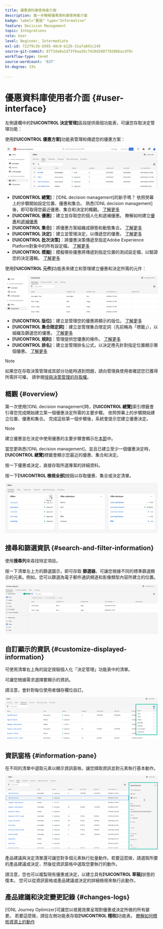 ```yaml
---
title: 優惠資料庫使用者介面
description: 進一步瞭解優惠資料庫使用者介面
badge: label="舊版" type="Informative"
feature: Decision Management
topic: Integrations
role: User
level: Beginner, Intermediate
exl-id: 722f9c3b-b505-48c0-b126-31a7a841c245
source-git-commit: 87f3da0a1d73f9aa26c7420d260778286bacdf0c
workflow-type: tm+mt
source-wordcount: '637'
ht-degree: 33%

---
```


# 優惠資料庫使用者介面 {#user-interface}

左側邊欄中的&#x200B;**[!UICONTROL 決定管理]**&#x200B;區段提供兩個功能表，可讓您存取決定管理功能：

使用&#x200B;**[!UICONTROL 優惠方案]**&#x200B;功能表管理和傳遞您的優惠方案：


![](../assets/offers_menu.png)

* **[!UICONTROL 總覽]**：[!DNL decision management]的新手嗎？ 依照熒幕上的步驟開始設定位置、優惠和集合。 熟悉[!DNL decision management]後，即可取得您最近優惠、集合和決定的概觀。 [了解更多](#overview)
* **[!UICONTROL 優惠]**：建立並存取您的個人化和遞補優惠。 瞭解如何建立[優惠](../offer-library/creating-personalized-offers.md)和[遞補優惠](../offer-library/creating-fallback-offers.md)
* **[!UICONTROL 集合]**：將優惠方案組織成靜態和動態集合。 [了解更多](../offer-library/creating-collections.md)
* **[!UICONTROL 決定]**：建立並管理決定，以傳遞您的優惠。 [了解更多](../offer-activities/create-offer-activities.md)
* **[!UICONTROL 批次決策]**：將優惠決策傳遞至指定Adobe Experience Platform對象中的所有設定檔。 [了解更多](../batch-delivery.md)
* **[!UICONTROL 模擬]**：模擬哪些優惠將傳遞到指定位置的測試設定檔，以驗證您的決定邏輯。 [了解更多](../offer-activities/simulation.md)

使用&#x200B;**[!UICONTROL 元件]**&#x200B;功能表來建立和管理建立優惠和決定所需的元件：

![](../assets/offer_activities.png)

* **[!UICONTROL 版位]**：建立並管理您的優惠將顯示的版位。 [了解更多](../offer-library/creating-placements.md)
* **[!UICONTROL 集合限定詞]**：建立並管理集合限定詞（先前稱為「標籤」），以組織及篩選您的優惠。 [了解更多](../offer-library/creating-tags.md)
* **[!UICONTROL 規則]**：管理提供您優惠的條件。 [了解更多](../offer-library/creating-decision-rules.md)
* **[!UICONTROL 排名]**：建立並管理排名公式，以決定應先針對指定位置顯示哪個優惠。 [了解更多](../ranking/create-ranking-formulas.md)

>[!NOTE]
>
>如果您在存取決策管理或其部分功能時遇到問題，請向管理員使用者確認您已獲得所需許可權。 請參閱[授與決策管理的存取權](starting-offer-decisioning.md#granting-acess-to-decision-management)。

## 概觀 {#overview}

第一次使用[!DNL decision management]時，**[!UICONTROL 總覽]**&#x200B;索引標籤會引導您完成開始建立第一個優惠決定所需的主要步驟。 依照熒幕上的步驟開始建立位置、優惠和集合。 完成這些第一個步驟後，系統會提示您建立優惠決定。

>[!NOTE]
>
>建立優惠並在決定中使用優惠的主要步驟會顯示在[本節](../offer-library/key-steps.md)中。

當您更熟悉[!DNL decision management]，並且已建立至少一個優惠決定時，**[!UICONTROL 總覽]**&#x200B;標籤會顯示您最近的優惠、集合和決定。

按一下優惠或決定，直接存取所選專案的詳細資料。

按一下&#x200B;**[!UICONTROL 檢視全部]**&#x200B;按鈕以存取優惠、集合或決定清單。

![](../assets/overview_view-all.png)

## 搜尋和篩選資訊 {#search-and-filter-information}

使用&#x200B;**搜尋列**&#x200B;來尋找特定項目。

按一下清單左上方的篩選圖示，即可存取 **篩選器**。可讓您根據不同的標準篩選顯示的元素。例如，您可以篩選為電子郵件通訊頻道和影像類型內容所建立的位置。

![](../assets/filters.png)

## 自訂顯示的資訊 {#customize-displayed-information}

可使用清單右上角的設定按鈕個人化「決定管理」功能表中的清單。

可讓您根據需求選擇要顯示的資訊。

請注意，會針對每位使用者儲存欄位自訂。

![](../assets/columns.png)

## 資訊窗格 {#information-pane}

在不同的清單中選取元素以顯示資訊窗格，讓您擷取資訊並對元素執行基本動作。

![](../assets/information-pane.png)

產品建議與決定清單還可讓您對多個元素執行批量動作。若要這麼做，請選取所要的產品建議或決定，然後從資訊窗格中選取您要執行的動作。

請注意，您也可以複製現有優惠或決定，以建立具有&#x200B;**[!UICONTROL 草稿]**&#x200B;狀態的復本。 您可以從資訊窗格或產品建議或決定的詳細檢視來執行此動作。

## 產品建議和決定變更記錄 {#changes-logs}

[!DNL Journey Optimizer]可讓您以視覺效果呈現對優惠或決定所做的所有變更。 若要這麼做，請從左側功能表存取&#x200B;**[!UICONTROL 稽核]**&#x200B;功能表。 [瞭解如何稽核資源上的動作](../../privacy/audit-logs.md)
